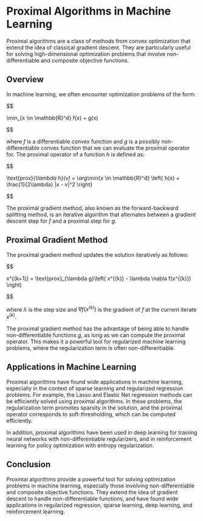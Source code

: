 # Proximal Algorithms in Machine Learning

Proximal algorithms are a class of methods from convex optimization that extend the idea of classical gradient descent. They are particularly useful for solving high-dimensional optimization problems that involve non-differentiable and composite objective functions.

## Overview

In machine learning, we often encounter optimization problems of the form:


$$

\min_{x \in \mathbb{R}^d} f(x) + g(x)

$$


where $f$ is a differentiable convex function and $g$ is a possibly non-differentiable convex function that we can evaluate the proximal operator for. The proximal operator of a function $h$ is defined as:


$$

\text{prox}_{\lambda h}(v) = \arg\min_{x \in \mathbb{R}^d} \left\{ h(x) + \frac{1}{2\lambda} \|x - v\|^2 \right\}

$$


The proximal gradient method, also known as the forward-backward splitting method, is an iterative algorithm that alternates between a gradient descent step for $f$ and a proximal step for $g$.

## Proximal Gradient Method

The proximal gradient method updates the solution iteratively as follows:


$$

x^{(k+1)} = \text{prox}_{\lambda g}\left( x^{(k)} - \lambda \nabla f(x^{(k)}) \right)

$$


where $\lambda$ is the step size and $\nabla f(x^{(k)})$ is the gradient of $f$ at the current iterate $x^{(k)}$.

The proximal gradient method has the advantage of being able to handle non-differentiable functions $g$, as long as we can compute the proximal operator. This makes it a powerful tool for regularized machine learning problems, where the regularization term is often non-differentiable.

## Applications in Machine Learning

Proximal algorithms have found wide applications in machine learning, especially in the context of sparse learning and regularized regression problems. For example, the Lasso and Elastic Net regression methods can be efficiently solved using proximal algorithms. In these problems, the regularization term promotes sparsity in the solution, and the proximal operator corresponds to soft-thresholding, which can be computed efficiently.

In addition, proximal algorithms have been used in deep learning for training neural networks with non-differentiable regularizers, and in reinforcement learning for policy optimization with entropy regularization.

## Conclusion

Proximal algorithms provide a powerful tool for solving optimization problems in machine learning, especially those involving non-differentiable and composite objective functions. They extend the idea of gradient descent to handle non-differentiable functions, and have found wide applications in regularized regression, sparse learning, deep learning, and reinforcement learning.
